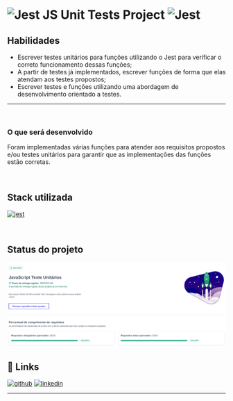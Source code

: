 # ![Jest](https://www.vectorlogo.zone/logos/jestjsio/jestjsio-icon.svg)  JS Unit Tests Project ![Jest](https://img.shields.io/badge/-jest-%23C21325?style=for-the-badge&logo=jest&logoColor=white) 
 



## Habilidades

- Escrever testes unitários para funções utilizando o Jest para verificar o correto funcionamento dessas funções;
- A partir de testes já implementados, escrever funções de forma que elas atendam aos testes propostos;
- Escrever testes e funções utilizando uma abordagem de desenvolvimento orientado a testes.

---


<br/>

### O que será desenvolvido

Foram implementadas várias funções para atender aos requisitos propostos e/ou testes unitários para garantir que as implementações das funções estão corretas.

<br/>

## Stack utilizada
 <a href="https://jestjs.io" target="_blank" rel="noreferrer"> <img src="https://www.vectorlogo.zone/logos/jestjsio/jestjsio-icon.svg" alt="jest" width="40" height="40"/> </a> 


<br/>


## Status do projeto
<img src="unit-test-status.png" alt="unit-test-status.png"/>


## 🔗 Links

[![github](https://img.shields.io/badge/my_portfolio-000?style=for-the-badge&logo=ko-fi&logoColor=white)](https://github.com/onyrius)
[![linkedin](https://img.shields.io/badge/linkedin-0A66C2?style=for-the-badge&logo=linkedin&logoColor=white)](https://www.linkedin.com/)


---
